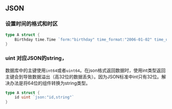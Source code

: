 ## JSON

### 设置时间的格式和时区
```go
type A struct {
    Birthday time.Time `form:"birthday" time_format:"2006-01-02" time_utc:"1"`
}
```

### uint 对应JSON的string，
数据库中的主键使用`int64`或者`uint64`。在json格式返回数据时，使用int类型返回主键会到导致数据溢出（高32位的数据丢失）。因为JSON标准中int只有32位。解决办法是将64位的组件转换为string类型。
```go
type A struct {
	id uint `json:"id,string"`
}
```